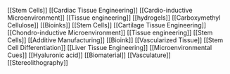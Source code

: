 [[Stem Cells]]
[[Cardiac Tissue Engineering]]
[[Cardio-inductive Microenvironment]]
[[Tissue engineering]]
[[hydrogels]]
[[Carboxymethyl Cellulose]]
[[Bioinks]]
[[Stem Cells]]
[[Cartilage Tissue Engineering]]
[[Chondro-inductive Microenvironment]]
[[Tissue engineering]]
[[Stem Cells]]
[[Additive Manufacturing]]
[[Bioink]]
[[Vascularized Tissue]]
[[Stem Cell Differentiation]]
[[Liver Tissue Engineering]]
[[Microenvironmental Cues]]
[[Hyaluronic acid]]
[[Biomaterial]]
[[Vasculature]]
[[Stereolithography]]
